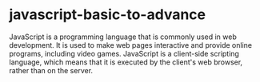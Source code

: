 # javascript-basic-to-advance
JavaScript is a programming language that is commonly used in web development. It is used to make web pages interactive and provide online programs, including video games. JavaScript is a client-side scripting language, which means that it is executed by the client's web browser, rather than on the server.
